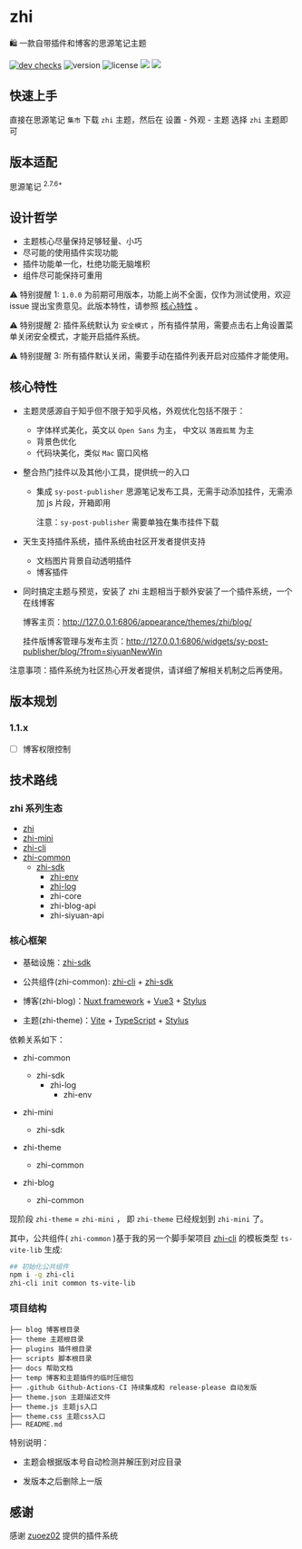 # zhi

🛍️ 一款自带插件和博客的思源笔记主题

[![dev checks](https://img.shields.io/github/checks-status/terwer/zhi/main?label=build)](https://github.com/terwer/zhi/tree/main)
![version](https://img.shields.io/github/release/terwer/zhi.svg?style=flat-square)
![license](https://img.shields.io/badge/license-GPL-blue.svg?style=popout-square)
[![](https://img.shields.io/badge/主题源码-code-red)](https://github.com/terwer/src-sy-post-publisher)
[![](https://img.shields.io/badge/博客源码-code-green)](https://github.com/terwer/src-sy-post-publisher)

## 快速上手

直接在思源笔记 `集市` 下载 `zhi` 主题，然后在 <kbd>设置</kbd> - <kbd>外观</kbd> - <kbd>主题</kbd> 选择 `zhi` 主题即可

## 版本适配

思源笔记 <sup>2.7.6+</sup>

## 设计哲学

- 主题核心尽量保持足够轻量、小巧
- 尽可能的使用插件实现功能
- 插件功能单一化，杜绝功能无脑堆积
- 组件尽可能保持可重用

⚠️ 特别提醒 1: `1.0.0` 为前期可用版本，功能上尚不全面，仅作为测试使用，欢迎 issue
提出宝贵意见。此版本特性，请参照 [核心特性](#核心特性) 。

⚠️ 特别提醒 2: 插件系统默认为 `安全模式` ，所有插件禁用，需要点击右上角设置菜单关闭安全模式，才能开启插件系统。

⚠️ 特别提醒 3: 所有插件默认关闭，需要手动在插件列表开启对应插件才能使用。

## 核心特性

- 主题灵感源自于知乎但不限于知乎风格，外观优化包括不限于：

    - 字体样式美化，英文以 `Open Sans` 为主， 中文以 `落霞孤鹜` 为主
    - 背景色优化
    - 代码块美化，类似 `Mac` 窗口风格

- 整合热门挂件以及其他小工具，提供统一的入口

    - 集成 `sy-post-publisher` 思源笔记发布工具，无需手动添加挂件，无需添加 js 片段，开箱即用

      注意：`sy-post-publisher` 需要单独在集市挂件下载

- 天生支持插件系统，插件系统由社区开发者提供支持

    - 文档图片背景自动透明插件
    - 博客插件

- 同时搞定主题与预览，安装了 zhi 主题相当于额外安装了一个插件系统，一个在线博客

  博客主页：http://127.0.0.1:6806/appearance/themes/zhi/blog/

  挂件版博客管理与发布主页：http://127.0.0.1:6806/widgets/sy-post-publisher/blog/?from=siyuanNewWin

注意事项：插件系统为社区热心开发者提供，请详细了解相关机制之后再使用。

## 版本规划

### 1.1.x

- [ ] 博客权限控制

## 技术路线

### zhi 系列生态

- [zhi](https://github.com/terwer/zhi)
- [zhi-mini](https://github.com/terwer/zhi-mini)
- [zhi-cli](https://github.com/terwer/zhi-cli)
- [zhi-common](https://github.com/terwer/zhi-common)
  - [zhi-sdk](https://github.com/terwer/zhi-sdk)
      - [zhi-env](https://github.com/terwer/zhi-env)
      - [zhi-log](https://github.com/terwer/zhi-log)
      - zhi-core
      - zhi-blog-api
      - zhi-siyuan-api

### 核心框架

- 基础设施：[zhi-sdk](https://github.com/terwer/zhi-sdk)

- 公共组件(zhi-common): [zhi-cli](https://github.com/terwer/zhi-cli) + [zhi-sdk](https://github.com/terwer/zhi-sdk)

- 博客(zhi-blog)：[Nuxt framework](https://nuxt.com/) + [Vue3](https://vuejs.org/) + [Stylus](https://stylus-lang.com/)

- 主题(zhi-theme)：[Vite](https://vitejs.dev/) + [TypeScript](https://www.typescriptlang.org/) + [Stylus](https://stylus-lang.com/)

依赖关系如下：

- zhi-common
    - zhi-sdk
        - zhi-log
            - zhi-env

- zhi-mini
    - zhi-sdk

- zhi-theme
    - zhi-common

- zhi-blog
    - zhi-common

现阶段 `zhi-theme` = `zhi-mini` ， 即 `zhi-theme` 已经规划到 `zhi-mini` 了。

其中，公共组件( `zhi-common` )基于我的另一个脚手架项目 [zhi-cli](https://github.com/terwer/zhi-cli) 的模板类型 `ts-vite-lib` 生成:

```bash
## 初始化公共组件
npm i -g zhi-cli
zhi-cli init common ts-vite-lib
```

### 项目结构

```
├── blog 博客根目录
├── theme 主题根目录
├── plugins 插件根目录
├── scripts 脚本根目录
├── docs 帮助文档
├── temp 博客和主题插件的临时压缩包
├── .github Github-Actions-CI 持续集成和 release-please 自动发版
├── theme.json 主题描述文件         
├── theme.js 主题js入口
├── theme.css 主题css入口
├── README.md
```

特别说明：

- 主题会根据版本号自动检测并解压到对应目录

- 发版本之后删除上一版

## 感谢

感谢 [zuoez02](https://github.com/zuoez02/siyuan-plugin-system) 提供的插件系统
